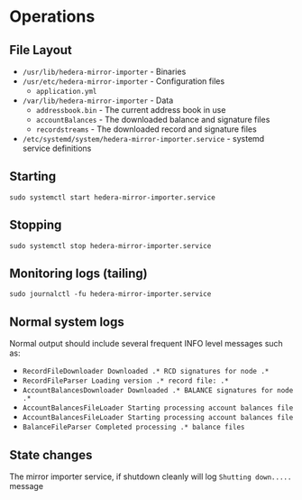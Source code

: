 # Operations

## File Layout

-   `/usr/lib/hedera-mirror-importer` - Binaries
-   `/usr/etc/hedera-mirror-importer` - Configuration files
    -   `application.yml`
-   `/var/lib/hedera-mirror-importer` - Data
    -   `addressbook.bin` - The current address book in use
    -   `accountBalances` - The downloaded balance and signature files
    -   `recordstreams` - The downloaded record and signature files
-   `/etc/systemd/system/hedera-mirror-importer.service` - systemd service definitions

## Starting

```
sudo systemctl start hedera-mirror-importer.service
```

## Stopping

```
sudo systemctl stop hedera-mirror-importer.service
```

## Monitoring logs (tailing)

```
sudo journalctl -fu hedera-mirror-importer.service
```

## Normal system logs

Normal output should include several frequent INFO level messages such as:

-   `RecordFileDownloader Downloaded .* RCD signatures for node .*`
-   `RecordFileParser Loading version .* record file: .*`
-   `AccountBalancesDownloader Downloaded .* BALANCE signatures for node .*`
-   `AccountBalancesFileLoader Starting processing account balances file`
-   `AccountBalancesFileLoader Starting processing account balances file`
-   `BalanceFileParser Completed processing .* balance files`

## State changes

The mirror importer service, if shutdown cleanly will log `Shutting down.....` message
